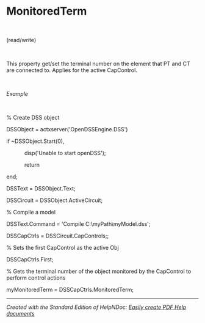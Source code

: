 # MonitoredTerm

&nbsp;

(read/write)

&nbsp;

This property get/set the terminal number on the element that PT and CT are connected to. Applies for the active CapControl.

&nbsp;

*Example*

&nbsp;

% Create DSS object

DSSObject = actxserver('OpenDSSEngine.DSS')

if ~DSSObject.Start(0),

&nbsp; &nbsp; &nbsp; &nbsp; &nbsp; &nbsp; disp('Unable to start openDSS');

&nbsp; &nbsp; &nbsp; &nbsp; &nbsp; &nbsp; return

end;

DSSText = DSSObject.Text;

DSSCircuit = DSSObject.ActiveCircuit;

% Compile a model &nbsp; &nbsp;

DSSText.Command = 'Compile C:\\myPath\\myModel.dss';

DSSCapCtrls = DSSCircuit.CapControls;;

% Sets the first CapControl as the active Obj

DSSCapCtrls.First;

% Gets the terminal number of the object monitored by the CapControl to perform control actions

myMonitoredTerm = DSSCapCtrls.MonitoredTerm;

***
_Created with the Standard Edition of HelpNDoc: [Easily create PDF Help documents](<https://www.helpndoc.com/feature-tour>)_
